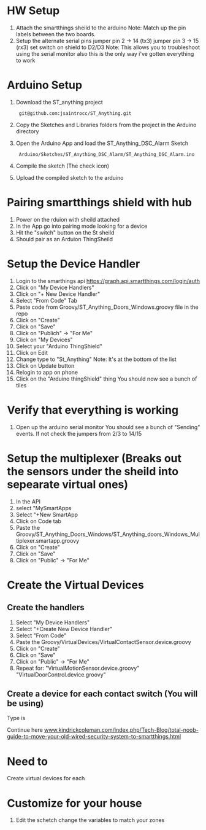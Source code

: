 # HW Setup
1. Attach the smartthings sheild to the arduino
   Note: Match up the pin labels between the two boards.
1. Setup the alternate serial pins
   jumper pin 2 -> 14 (tx3)
   jumper pin 3 -> 15 (rx3)
   set switch on shield to D2/D3
   Note: This allows you to troubleshoot using the serial monitor
   also this is the only way i've gotten everything to work


# Arduino Setup

1. Download the ST_anything project

        git@github.com:jsaintrocc/ST_Anything.git

2. Copy the Sketches and Libraries folders from the project in the Arduino directory

3. Open the Arduino App and load the ST_Anything_DSC_Alarm Sketch

        Arduino/Sketches/ST_Anything_DSC_Alarm/ST_Anything_DSC_Alarm.ino
5. Compile the sketch
   (The check icon)
6. Upload the compiled sketch to the arduino

# Pairing smartthings shield with hub
1. Power on the rduion with sheild attached
1. In the App go into pairing mode looking for a device
1. Hit the "switch" button on the St sheild
1. Should pair as an Arduion ThingSheild

# Setup the Device Handler
1. Login to the smarthings api
  https://graph.api.smartthings.com/login/auth
1. Click on "My Device Handlers"
1. Click on "+ New Device Handler"
1. Select "From Code" Tab
1. Paste code from Groovy/ST_Anything_Doors_Windows.groovy file in the repo
1. Click on "Create"
1. Click on "Save"
1. Click on "Publich" -> "For Me"
1. Click on "My Devices"
1. Select your "Arduino ThingShield"
1. Click on Edit 
1. Change type to "St_Anything"
   Note: It's at the bottom of the list
1. Click on Update button
1. Relogin to app on phone
1. Click on the "Arduino thingShield" thing
   You should now see a bunch of tiles

# Verify that everything is working
1. Open up the arduino serial monitor
   You should see a bunch of "Sending" events.  If not check the jumpers from 2/3 to 14/15

# Setup the multiplexer (Breaks out the sensors under the sheild into sepearate virtual ones)
1. In the API
1. select "MySmartApps
1. Select "+New SmartApp
1. Click on Code tab
1. Paste the Groovy/ST_Anything_Doors_Windows/ST_Anything_doors_Windows_Multiplexer.smartapp.groovy
1. Click on "Create"
1. Click on "Save"
1. Click on "Public" -> "For Me"

# Create the Virtual Devices
## Create the handlers
1. Select "My Device Handlers"
1. Select "+Create New Device Handler"
1. Select "From Code"
1. Paste the Groovy/VirtualDevices/VirtualContactSensor.device.groovy
1. Click on "Create"
1. Click on "Save"
1. Click on "Public" -> "For Me"
1. Repeat for:
  "VirtualMotionSensor.device.groovy"
  "VirtualDoorControl.device.groovy"
## Create a device for each contact switch (You will be using)
Type is 

Continue here www.kindrickcoleman.com/index.php/Tech-Blog/total-noob-guide-to-move-your-old-wired-security-system-to-smartthings.html
# Need to 
Create virtual devices for each 

# Customize for your house
1. Edit the schetch
   change the variables to match your zones
<!--stackedit_data:
eyJoaXN0b3J5IjpbMjA0MjY2NTYwNiwtMTg1ODM2NTAxOF19
-->